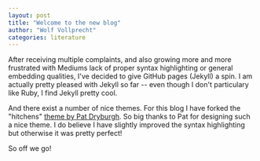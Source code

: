 ```yaml
---
layout: post
title: "Welcome to the new blog"
author: "Wolf Vollprecht"
categories: literature
---
```


After receiving multiple complaints, and also growing more and more frustrated with Mediums lack of proper syntax highlighting or general embedding qualities, I've decided to give GitHub pages (Jekyll) a spin. I am actually pretty pleased with Jekyll so far -- even though I don't particulary like Ruby, I find Jekyll pretty cool.

And there exist a number of nice themes. For this blog I have forked the "hitchens" [theme by Pat Dryburgh](https://patdryburgh.com/blog/introducing-hitchens/). So big thanks to Pat for designing such a nice theme. 
I do believe I have slightly improved the syntax highlighting but otherwise it was pretty perfect!

So off we go!